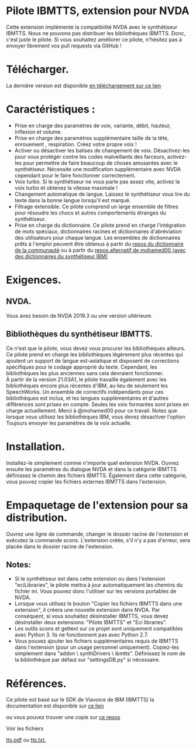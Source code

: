 # Pilote IBMTTS, extension pour NVDA #
  Cette extension implémente la compatibilité NVDA avec le synthétiseur IBMTTS.
  Nous ne pouvons pas distribuer les bibliothèques IBMTTS. Donc, c'est juste le pilote.
  Si vous souhaitez améliorer ce pilote, n'hésitez pas à envoyer librement vos pull requests via GitHub !

# Télécharger.
La dernière version est disponible [en téléchargement sur ce lien](https://davidacm.github.io/getlatest/gh/davidacm/NVDA-IBMTTS-Driver)

# Caractéristiques :
* Prise en charge des  paramètres de voix, variante, débit, hauteur, inflexion et volume.
* Prise en charge des  paramètres supplémentaire taille de la tête, enrouement , respiration.  Créez votre propre voix !
* Activer ou désactiver les balises de changement de voix. Désactivez-les pour vous protéger contre les codes malveillants des  farceurs, activez-les pour permettre de faire beaucoup de choses amusantes avec le synthétiseur. Nécessite une modification supplémentaire avec NVDA cependant pour le faire fonctionner correctement.
* Voix turbo. Si le synthétiseur ne vous parle pas assez vite, activez  la voix turbo et obtenez la vitesse maximale !
* Changement automatique de langue. Laissez le synthétiseur vous lire du texte dans la bonne langue lorsqu'il est marqué.
* Filtrage extensible. Ce pilote comprend un large ensemble de filtres pour résoudre les chocs et autres comportements étranges du synthétiseur.
* Prise en charge du dictionnaire. Ce pilote prend en charge l'intégration de mots spéciaux, dictionnaires racines et dictionnaires d'abréviation des utilisateurs pour chaque langue. Les ensembles de dictionnaires prêts à l'emploi peuvent être obtenus à partir du [repos du dictionnaire de la communauté](https://github.com/thunderdrop/IBMTTSDictionaries) ou à partir du [repos alternatif  de mohamed00 (avec des dictionnaires du synthétiseur IBM)](https://github.com/mohamed00/AltIBMTTSDictionaries)

# Exigences.
## NVDA.
  Vous avez besoin de NVDA 2019.3 ou une version ultérieure.

## Bibliothèques du synthétiseur IBMTTS.
  Ce n'est que le pilote, vous devez vous procurer les bibliothèques ailleurs.  
  Ce pilote prend en charge  les bibliothèques légèrement plus récentes qui ajoutent un support de langue est-asiatique et disposent de corrections spécifiques pour le codage approprié du texte. Cependant, les bibliothèques les plus anciennes sans cela devraient fonctionner.  
  À partir de la version 21.03A1, le pilote travaille également avec les bibliothèques encore plus récentes d'IBM, au lieu de seulement les SpeechWorks. Un ensemble de correctifs indépendants pour ces bibliothèques est inclus, et les langues supplémentaires et d'autres différences sont prises en compte. Seules les voix formantes sont prises en charge actuellement. Merci à @mohamed00 pour ce travail. Notez que lorsque vous utilisez les bibliothèques IBM, vous devez désactiver l'option Toujours envoyer les paramètres de la voix actuelle.

# Installation.
  Installez-le simplement comme n'importe quel extension NVDA. Ouvrez ensuite les paramètres du dialogue NVDA et dans la catégorie IBMTTS définissez le chemin des fichiers IBMTTS.
  Également dans cette catégorie, vous pouvez copier les fichiers externes IBMTTS dans l'extension.


# Empaquetage de l'extension pour sa distribution.
  Ouvrez une ligne de commande, changer le dossier racine de l'extension et exécutez la commande scons. L'extension créée, s'il n'y a pas d'erreur, sera placée dans le dossier racine de l'extension.

## Notes:

* Si le synthétiseur est dans cette extension ou dans l'extension "eciLibraries", le pilote mettra à jour automatiquement les chemins du fichier ini. Vous pouvez donc l'utiliser sur les versions portables de NVDA.
* Lorsque vous utilisez le bouton "Copier les fichiers IBMTTS dans une extension", il créera une nouvelle extension dans NVDA. Par conséquent, si vous souhaitez désinstaller IBMTTS, vous devez désinstaller deux extensions: "Pilote IBMTTS" et "Eci libraries".
* Les outils scons et gettext sur ce projet sont uniquement compatibles avec  Python 3. Ils ne fonctionnent pas avec Python 2.7.
* Vous pouvez ajouter les fichiers supplémentaires requis de IBMTTS dans l'extension (pour un usage personnel uniquement). Copiez-les simplement dans "addon \ synthDrivers \ ibmtts". Définissez le nom de la bibliothèque par défaut sur "settingsDB.py" si nécessaire.

# Références.
 Ce pilote est basé sur le SDK de Viavoice de IBM (IBMTTS) la documentation est disponible sur [ce lien](http://web.archive.org/web/20191125091344/http://www.wizzardsoftware.com/docs/tts.pdf)

ou vous pouvez trouver une copie sur [ce repos](https://github.com/david-acm/NVDA-IBMTTS-Driver)

Voir les fichiers

[tts.pdf](https://cdn.jsdelivr.net/gh/davidacm/NVDA-IBMTTS-Driver/apiReference/tts.pdf)
ou [tts.txt.](https://cdn.jsdelivr.net/gh/davidacm/NVDA-IBMTTS-Driver/apiReference/tts.txt)
